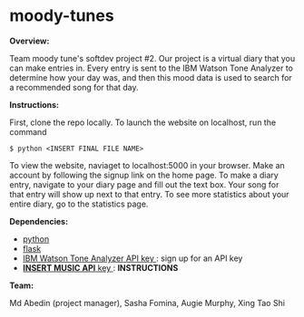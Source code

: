 # moody-tunes

**Overview:**

Team moody tune's softdev project #2. Our project is a virtual diary that you can make entries in. Every entry is sent to the IBM Watson Tone Analyzer to determine how your day was, and then this mood data is used to search <INSERT MUSIC API> for a recommended song for that day.


**Instructions:**

First, clone the repo locally. To launch the website on localhost, run the command

```
$ python <INSERT FINAL FILE NAME>
```

To view the website, naviaget to localhost:5000 in your browser. Make an account by following the signup link on the home page. To make a diary entry, navigate to your diary page and fill out the text box. Your song for that entry will show up next to that entry. To see more statistics about your entire diary, go to the statistics page. <CHANGE ONCE WEBSITE IS DEVELOPED>


**Dependencies:**
- <a href = "https://www.python.org/downloads/"> python </a>
- <a href = "http://flask.pocoo.org/docs/0.12/installation/"> flask </a>
- <a href = "https://console.bluemix.net/registration/?target=%2Fdeveloper%2Fwatson%2Fcreate-project%3Fservices%3Dtone_analyzer%26hideTours%3Dtrue&cm_mmc%3DOSocial_Tumblr-_-Watson%2BCore_Watson%2BCore%2B-%2BPlatform-_-WW_WW-_-wdc-ref%26cm_mmc%3DOSocial_Tumblr-_-Watson%2BCore_Watson%2BCore%2B-%2BPlatform-_-WW_WW-_-wdc-ref%26cm_mmca1%3D000000OF%26cm_mmca2%3D10000409&cm_mc_uid=41516314672015106846304&cm_mc_sid_50200000=1511376254&cm_mc_sid_52640000=1511376254"> IBM Watson Tone Analyzer API key </a>: sign up for an API key
- <a href = ""> <b>INSERT MUSIC API</b> key </a>: <b>INSTRUCTIONS</b>
  

**Team:**

Md Abedin (project manager), Sasha Fomina, Augie Murphy, Xing Tao Shi
